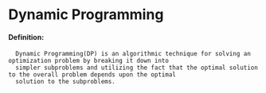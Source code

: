 # Dynamic Programming
#### Definition:
      Dynamic Programming(DP) is an algorithmic technique for solving an optimization problem by breaking it down into 
      simpler subproblems and utilizing the fact that the optimal solution to the overall problem depends upon the optimal 
      solution to the subproblems. 
